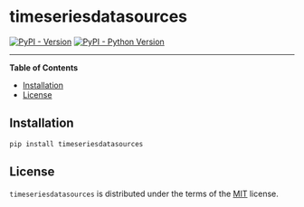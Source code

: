 # timeseriesdatasources

[![PyPI - Version](https://img.shields.io/pypi/v/timeseriesdatasources.svg)](https://pypi.org/project/timeseriesdatasources)
[![PyPI - Python Version](https://img.shields.io/pypi/pyversions/timeseriesdatasources.svg)](https://pypi.org/project/timeseriesdatasources)

-----

**Table of Contents**

- [Installation](#installation)
- [License](#license)

## Installation

```console
pip install timeseriesdatasources
```

## License

`timeseriesdatasources` is distributed under the terms of the [MIT](https://spdx.org/licenses/MIT.html) license.
